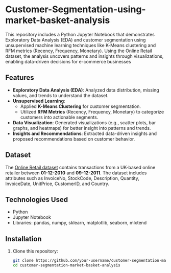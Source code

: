 # Customer-Segmentation-using-market-basket-analysis
This repository includes a Python Jupyter Notebook that demonstrates Exploratory Data Analysis (EDA) and customer segmentation using unsupervised machine learning techniques like K-Means clustering and RFM metrics (Recency, Frequency, Monetary). Using the Online Retail dataset, the analysis uncovers patterns and insights through visualizations, enabling data-driven decisions for e-commerce businesses


## **Features**  
- **Exploratory Data Analysis (EDA)**: Analyzed data distribution, missing values, and trends to understand the dataset.  
- **Unsupervised Learning**:  
  - Applied **K-Means Clustering** for customer segmentation.  
  - Utilized **RFM Metrics** (Recency, Frequency, Monetary) to categorize customers into actionable segments.  
- **Data Visualization**: Generated visualizations (e.g., scatter plots, bar graphs, and heatmaps) for better insight into patterns and trends.  
- **Insights and Recommendations**: Extracted data-driven insights and proposed recommendations based on customer behavior.

## **Dataset**  
The [Online Retail dataset](https://archive.ics.uci.edu/ml/datasets/Online+Retail#) contains transactions from a UK-based online retailer between **01-12-2010** and **09-12-2011**. The dataset includes attributes such as InvoiceNo, StockCode, Description, Quantity, InvoiceDate, UnitPrice, CustomerID, and Country.

## **Technologies Used**  
- Python  
- Jupyter Notebook  
- Libraries: pandas, numpy, sklearn, matplotlib, seaborn, mlxtend  

## **Installation**  

1. Clone this repository:  
   ```bash
   git clone https://github.com/your-username/customer-segmentation-market-basket-analysis.git
   cd customer-segmentation-market-basket-analysis
